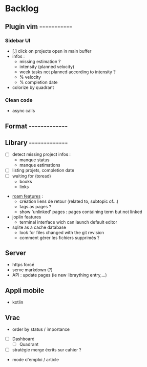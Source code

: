 # Backlog

## Plugin vim -----------

### Sidebar UI

- [.] click on projects open in main buffer
- infos :
    - missing estimation ?
    - intensity (planned velocity)
    - week tasks not planned according to intensity ?
    - % velocity
    - % completion date
- colorize by quadrant

### Clean code
* async calls

## Format -------------

## Library -------------

* [ ] detect missing project infos :
    * manque status
    * manque estimations
* [ ] listing projets, completion date
* [ ] waiting for (toread)
    * books
    * links
* [roam features](https://www.nateliason.com/blog/roam) :
    * création liens de retour (related to, subtopic of...)
    * tags as pages ?
    * show 'unlinked' pages : pages containing term but not linked
* joplin features
    * terminal interface wich can launch default editor
* sqlite as a cache database
    * look for files changed with the git revision
    * comment gérer les fichiers supprimés ?

## Server

- https forcé
- serve markdown (?)
- API : update pages (ie new libraything entry,...)

## Appli mobile

- kotlin

## Vrac

* order by status / importance
* [ ] Dashboard
  * [ ] Quadrant
* [ ] stratégie merge écrits sur cahier ?

* mode d'emploi / article

